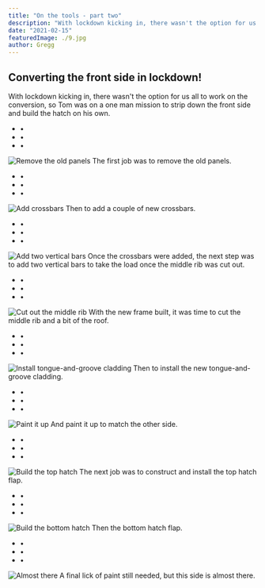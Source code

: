 ```yaml
---
title: "On the tools - part two"
description: "With lockdown kicking in, there wasn't the option for us all to work on the conversion, so Tom was on a one man mission!"
date: "2021-02-15"
featuredImage: ./9.jpg
author: Gregg
---
```


## Converting the front side in lockdown!

With lockdown kicking in, there wasn't the option for us all to work on the conversion, so Tom was on a one man mission to strip down the front side and build the hatch on his own.

<ul class="seperator">
    <li>•</li>
    <li>•</li>
    <li>•</li>
</ul>

![Remove the old panels](./1.jpg)
The first job was to remove the old panels.

<ul class="seperator">
    <li>•</li>
    <li>•</li>
    <li>•</li>
</ul>

![Add crossbars](./2.jpg)
Then to add a couple of new crossbars.

<ul class="seperator">
    <li>•</li>
    <li>•</li>
    <li>•</li>
</ul>

![Add two vertical bars](./3.jpg)
Once the crossbars were added, the next step was to add two vertical bars to take the load once the middle rib was cut out.

<ul class="seperator">
    <li>•</li>
    <li>•</li>
    <li>•</li>
</ul>

![Cut out the middle rib](./4.jpg)
With the new frame built, it was time to cut the middle rib and a bit of the roof.

<ul class="seperator">
    <li>•</li>
    <li>•</li>
    <li>•</li>
</ul>

![Install tongue-and-groove cladding](./5.jpg)
Then to install the new tongue-and-groove cladding.

<ul class="seperator">
    <li>•</li>
    <li>•</li>
    <li>•</li>
</ul>

![Paint it up](./6.jpg)
And paint it up to match the other side.

<ul class="seperator">
    <li>•</li>
    <li>•</li>
    <li>•</li>
</ul>

![Build the top hatch](./7.jpg)
The next job was to construct and install the top hatch flap.

<ul class="seperator">
    <li>•</li>
    <li>•</li>
    <li>•</li>
</ul>

![Build the bottom hatch](./8.jpg)
Then the bottom hatch flap.

<ul class="seperator">
    <li>•</li>
    <li>•</li>
    <li>•</li>
</ul>

![Almost there](./9.jpg)
A final lick of paint still needed, but this side is almost there.